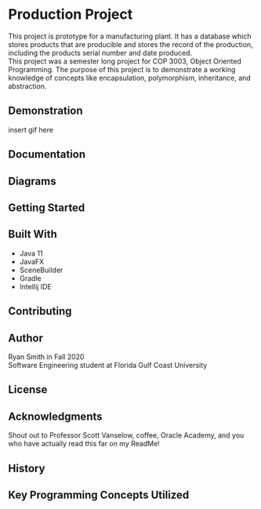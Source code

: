 # Production Project
This project is prototype for a manufacturing plant. It has a database which stores products that
 are producible and stores the record of the production, including the products serial number and
  date produced. <br/>
This project was a semester long project for COP 3003, Object Oriented Programming. The purpose of
 this project is to demonstrate a working knowledge of concepts like encapsulation, polymorphism, 
 inheritance, and abstraction.

## Demonstration
insert gif here

## Documentation


## Diagrams


## Getting Started


## Built With
 - Java 11
 - JavaFX
 - SceneBuilder
 - Gradle
 - Intellij IDE

## Contributing


## Author
Ryan Smith in Fall 2020<br/>
Software Engineering student at Florida Gulf Coast University

## License


## Acknowledgments
Shout out to Professor Scott Vanselow, coffee, Oracle Academy, and you who have actually read
this far on my ReadMe!

## History


## Key Programming Concepts Utilized
